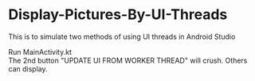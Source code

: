 # Display-Pictures-By-UI-Threads
This is to simulate two methods of using UI threads in Android Studio

Run MainActivity.kt      
The 2nd button "UPDATE UI FROM WORKER THREAD" will crush. Others can display.
